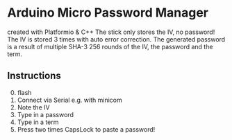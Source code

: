 # Arduino Micro Password Manager

created with Platformio & C++
The stick only stores the IV, no password! The IV is stored 3 times with auto error correction. The generated password is a result of multiple SHA-3 256 rounds of the IV, the password and the term.

## Instructions
0. flash
1. Connect via Serial e.g. with minicom
2. Note the IV
3. Type in a password
4. Type in a term
5. Press two times CapsLock to paste a password!

